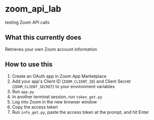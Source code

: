 # zoom_api_lab
testing Zoom API calls

## What this currently does

Retrieves your own Zoom account information

## How to use this

1. Create an OAuth app in Zoom App Marketplace
2. Add your app's Client ID (`ZOOM_CLIENT_ID`) and Client Secret (`ZOOM_CLIENT_SECRET`) to your environment variables
3. Run `app.py`
4. In another terminal session, run `token_get.py`
5. Log into Zoom in the new browser window
6. Copy the access token
7. Run `info_get.py`, paste the access token at the prompt, and hit Enter
